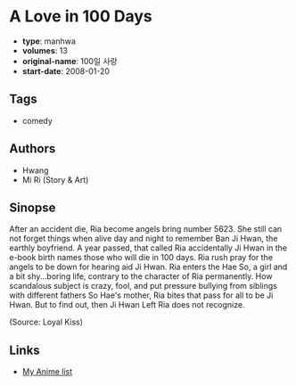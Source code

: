 # A Love in 100 Days

-   **type**: manhwa
-   **volumes**: 13
-   **original-name**: 100일 사랑
-   **start-date**: 2008-01-20

## Tags

-   comedy

## Authors

-   Hwang
-   Mi Ri (Story & Art)

## Sinopse

After an accident die, Ria become angels bring number 5623. She still can not forget things when alive day and night to remember Ban Ji Hwan, the earthly boyfriend. A year passed, that called Ria accidentally Ji Hwan in the e-book birth names those who will die in 100 days. Ria rush pray for the angels to be down for hearing aid Ji Hwan. Ria enters the Hae So, a girl and a bit shy...boring life, contrary to the character of Ria permanently. How scandalous subject is crazy, fool, and put pressure bullying from siblings with different fathers So Hae's mother, Ria bites that pass for all to be Ji Hwan. But to find out, then Ji Hwan Left Ria does not recognize.

(Source: Loyal Kiss)

## Links

-   [My Anime list](https://myanimelist.net/manga/12836/A_Love_in_100_Days)
